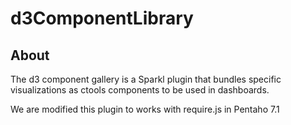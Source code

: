 d3ComponentLibrary
===

## About

The d3 component gallery is a Sparkl plugin that bundles specific visualizations
as ctools components to be used in dashboards.

We are modified this plugin to works with require.js in Pentaho 7.1
